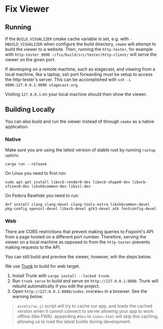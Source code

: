 # Fix Viewer

## Running

If the `BUILD_VISUALIZER` cmake cache variable is set, e.g. with `-DBUILD_VISUALIZER` when configure the build directory,
`cmake` will attempt to build the viewer to a website. Then, running the `http-tester`, for example with
`http-tester 9090 ~/fix/build/src/tester/http-client/` will serve the viewer on the given port.

If developing on a remote machine, such as stagecast, and viewing from a local machine, like a laptop, ssh port forwarding
must be setup to access the http-tester's server. This can be accomplished with `ssh -L 9090:127.0.0.1:9090 stagecast.org`.

Visiting `127.0.0.1` on your local machine should then show the viewer.

## Building Locally

You can also build and run the viewer instead of through `cmake` as a native application. 

### Native

Make sure you are using the latest version of stable rust by running `rustup update`.

`cargo run --release`

On Linux you need to first run:

`sudo apt-get install libxcb-render0-dev libxcb-shape0-dev libxcb-xfixes0-dev libxkbcommon-dev libssl-dev`

On Fedora Rawhide you need to run:

`dnf install clang clang-devel clang-tools-extra libxkbcommon-devel pkg-config openssl-devel libxcb-devel gtk3-devel atk fontconfig-devel`

### Web

There are CORS restrictions that prevent making queries to Fixpoint's API from a page hosted on a different port number.
Therefore, serving the viewer on a local machine as opposed to from the `http-tester` prevents making requests to the API.

You can still build and preview the viewer, however, wih the steps below.

We use [Trunk](https://trunkrs.dev/) to build for web target.
1. Install Trunk with `cargo install --locked trunk`.
2. Run `trunk serve` to build and serve on `http://127.0.0.1:8080`. Trunk will rebuild automatically if you edit the project.
3. Open `http://127.0.0.1:8080/index.html#dev` in a browser. See the warning below.

> `assets/sw.js` script will try to cache our app, and loads the cached version when it cannot connect to server allowing your app to work offline (like PWA).
> appending `#dev` to `index.html` will skip this caching, allowing us to load the latest builds during development.
